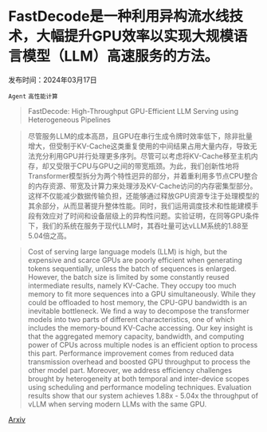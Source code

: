 # FastDecode是一种利用异构流水线技术，大幅提升GPU效率以实现大规模语言模型（LLM）高速服务的方法。

发布时间：2024年03月17日

`Agent` `高性能计算`

> FastDecode: High-Throughput GPU-Efficient LLM Serving using Heterogeneous Pipelines

> 尽管服务LLM的成本高昂，且GPU在串行生成令牌时效率低下，除非批量增大，但受制于KV-Cache这类重复使用的中间结果占用大量内存，导致无法充分利用GPU并行处理更多序列。尽管可以考虑将KV-Cache移至主机内存，却又受限于CPU与GPU之间的带宽瓶颈。为此，我们创新性地将Transformer模型拆分为两个特性迥异的部分，并着重利用多节点CPU整合的内存资源、带宽及计算力来处理涉及KV-Cache访问的内存密集型部分。这样不仅能减少数据传输负担，还能够通过释放GPU资源专注于处理模型的其余部分，从而显著提升整体性能。同时，我们运用调度技术和性能建模手段有效应对了时间和设备层级上的异构性问题。实验证明，在同等GPU条件下，我们的系统在服务于现代LLM时，其吞吐量可达vLLM系统的1.88至5.04倍之高。

> Cost of serving large language models (LLM) is high, but the expensive and scarce GPUs are poorly efficient when generating tokens sequentially, unless the batch of sequences is enlarged. However, the batch size is limited by some constantly reused intermediate results, namely KV-Cache. They occupy too much memory to fit more sequences into a GPU simultaneously. While they could be offloaded to host memory, the CPU-GPU bandwidth is an inevitable bottleneck.
  We find a way to decompose the transformer models into two parts of different characteristics, one of which includes the memory-bound KV-Cache accessing. Our key insight is that the aggregated memory capacity, bandwidth, and computing power of CPUs across multiple nodes is an efficient option to process this part. Performance improvement comes from reduced data transmission overhead and boosted GPU throughput to process the other model part. Moreover, we address efficiency challenges brought by heterogeneity at both temporal and inter-device scopes using scheduling and performance modeling techniques. Evaluation results show that our system achieves 1.88x - 5.04x the throughput of vLLM when serving modern LLMs with the same GPU.

[Arxiv](https://arxiv.org/abs/2403.11421)